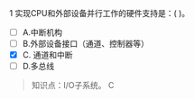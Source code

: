 1
实现CPU和外部设备并行工作的硬件支持是：( )。
- [ ] A.中断机构 
- [ ] B.外部设备接口（通道、控制器等） 
- [x] C. 通道和中断 
- [ ] D.多总线

> 知识点：I/O子系统。
> C
